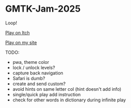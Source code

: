 # GMTK-Jam-2025
Loop!

[Play on Itch](https://edricy.itch.io/word-looper)

[Play on my site](https://word-looper.edric.dev/)

TODO:
- pwa, theme color
- lock / unlock levels?
- capture back navigation
- Safari is dumb?
- create and send custom?
- avoid hints on same letter col (hint doesn't add info)
- single/quick play add instruction
- check for other words in dictionary during infinite play
